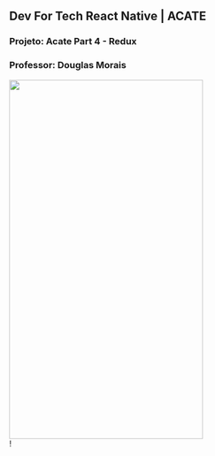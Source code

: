 ## Dev For Tech React Native | ACATE
### Projeto: Acate Part 4 - Redux
### Professor: Douglas Morais

<div>
<img src="https://user-images.githubusercontent.com/29000780/186708761-e4abec87-a1a5-4bb1-8fe8-383b978d9ceb.png" width="350" height="650"/> 
</div>!
